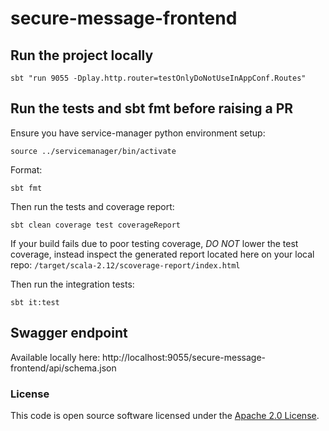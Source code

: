 # secure-message-frontend

## Run the project locally 

`sbt "run 9055 -Dplay.http.router=testOnlyDoNotUseInAppConf.Routes"`

## Run the tests and sbt fmt before raising a PR

Ensure you have service-manager python environment setup:

`source ../servicemanager/bin/activate`

Format:

`sbt fmt`

Then run the tests and coverage report:

`sbt clean coverage test coverageReport`

If your build fails due to poor testing coverage, *DO NOT* lower the test coverage, instead inspect the generated report located here on your local repo: `/target/scala-2.12/scoverage-report/index.html`

Then run the integration tests:

`sbt it:test`

## Swagger endpoint

Available locally here: http://localhost:9055/secure-message-frontend/api/schema.json

### License

This code is open source software licensed under the [Apache 2.0 License]("http://www.apache.org/licenses/LICENSE-2.0.html").
